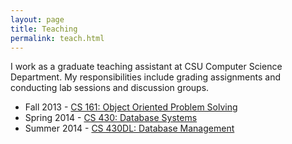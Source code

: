 ```yaml
---
layout: page
title: Teaching
permalink: teach.html
---
```


I work as a graduate teaching assistant at CSU Computer Science Department. My responsibilities include grading assignments and conducting lab sessions and discussion groups.

- Fall 2013 - [CS 161: Object Oriented Problem Solving](http://www.cs.colostate.edu/~rmm/161/)  
- Spring 2014 - [CS 430: Database Systems](http://www.cs.colostate.edu/~cs430/)  
- Summer 2014 - [CS 430DL: Database Management](http://www.cs.colostate.edu/~cs430dl/)